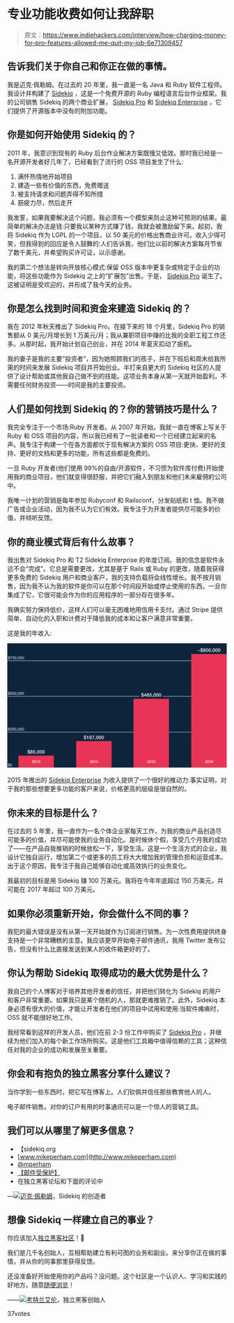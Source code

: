 # 专业功能收费如何让我辞职

> 原文：<https://www.indiehackers.com/interview/how-charging-money-for-pro-features-allowed-me-quit-my-job-6e71309457>

## 告诉我们关于你自己和你正在做的事情。

我是迈克·佩勒姆。在过去的 20 年里，我一直是一名 Java 和 Ruby 软件工程师。我设计并构建了 [Sidekiq](http://sidekiq.org) ，这是一个免费开源的 Ruby 编程语言后台作业框架。我的公司销售 Sidekiq 的两个商业扩展， [Sidekiq Pro](http://sidekiq.org/products/pro) 和 [Sidekiq Enterprise](http://sidekiq.org/products/enterprise) ，它们提供了开源版本中没有的附加功能。

## 你是如何开始使用 Sidekiq 的？

2011 年，我意识到现有的 Ruby 后台作业解决方案既慢又低效。那时我已经是一名开源开发者好几年了，已经看到了流行的 OSS 项目发生了什么:

1.  满怀热情地开始项目
2.  建造一些有价值的东西，免费赠送
3.  被支持请求和问题弄得不知所措
4.  筋疲力尽，然后走开

我发誓，如果我要解决这个问题，我必须有一个模型来防止这种可预测的结果。最简单的解决办法是钱:只要我以某种方式赚了钱，我就会被激励留下来。起初，我将 Sidekiq 作为 LGPL 的一个项目，以 50 美元的价格出售商业许可。收入少得可笑，但我得到的回应是令人鼓舞的:人们告诉我，他们比以前的解决方案每月节省了数千美元，并希望购买许可证，以示感谢。

我的第二个想法是转向开放核心模式:保留 OSS 版本中更复杂或特定于企业的功能，将这些功能作为 Sidekiq 之上的“扩展包”出售。于是， [Sidekiq Pro](http://sidekiq.org/products/pro) 诞生了。这被证明是受欢迎的，并形成了我今天的业务。

## 你是怎么找到时间和资金来建造 Sidekiq 的？

我在 2012 年秋天推出了 Sidekiq Pro。在接下来的 18 个月里，Sidekiq Pro 的销售额从 0 美元/月增长到 1 万美元/月；我从兼职项目中赚的比我的全职工程工作还多。从那时起，我开始计划自己创业，并在 2014 年夏天扣动了扳机。

我的妻子是我的主要“投资者”，因为她照顾我们的孩子，并在下班后和周末给我所需的时间来发展 Sidekiq 项目并开始创业。半打来自更大的 Sidekiq 社区的人提供了设计帮助或其他我自己做不到的技能。这项业务本身从第一天就开始盈利，不需要任何财务投资——时间是我的主要投资。

## 人们是如何找到 Sidekiq 的？你的营销技巧是什么？

我完全专注于一个市场:Ruby 开发者。从 2007 年开始，我就一直在博客上写关于 Ruby 和 OSS 项目的内容，所以我已经有了一批读者和一个已经建立起来的名声。我专注于构建一个在各方面都优于现有解决方案的 OSS 项目:更快、更好的支持、更好的文档和更多的功能，所有这些都是免费的。

一旦 Ruby 开发者(他们使用 99%的自由/开源软件，不习惯为软件库付费)开始使用我的商业项目，他们就变得很舒服，并把它们融入到朋友和他们未来雇佣的公司中。

我唯一计划的营销是每年参加 Rubyconf 和 Railsconf，分发贴纸和 t 恤。我不做广告或企业活动，因为我不认为它们有效。我专注于为开发者提供尽可能多的价值，并倾听反馈。

## 你的商业模式背后有什么故事？

我出售对 Sidekiq Pro 和 T2 Sidekiq Enterprise 的年度订阅。我的信念是软件永远不会“完成”。它总是需要更改，尤其是基于 Rails 或 Ruby 的更改，随着我获得更多免费的 Sidekiq 用户和商业客户，我的支持负载将会线性增长。我不按月销售，因为我不认为我的软件是你可以在那个时间段开始或停止使用的东西。一旦你集成了它，它很可能会作为你的应用程序的一部分存在很多年。

我确实努力保持低价，这样人们可以毫无困难地用信用卡支付。通过 Stripe 提供简单、自动化的入职和计费对于降低我的成本和让客户满意非常重要。

这是我的年收入:

![Sidekiq Annual Revenue Chart](img/101332265290e165c583ce47c3b2da49.png)

2015 年推出的 [Sidekiq Enterprise](http://sidekiq.org/products/enterprise) 为收入提供了一个很好的推动力:事实证明，对于我的那些想要更多功能的客户来说，价格更高的层级是很自然的。

## 你未来的目标是什么？

在过去的 5 年里，我一直作为一名个体企业家每天工作，为我的商业产品创造尽可能多的价值，并尽可能使我的业务自动化。是时候休个假，享受几个月我的成功了——在产品自我推销的时候放松一下，享受生活。这是一个生活方式的企业，我设计它独自运行，增加第二个或更多的员工将大大增加我的管理负担和运营成本。出于这个原因，我专注于我自己能够自动化或高效执行的业务变化。

我最初的目标是用 Sidekiq 赚 100 万美元。我将在今年年底超过 150 万美元，并可能在 2017 年超过 100 万美元。

## 如果你必须重新开始，你会做什么不同的事？

我犯的最大错误是没有从第一天开始就作为订阅进行销售。为一次性费用提供终身支持是一个非常糟糕的主意。我应该更早开始电子邮件通讯，我用 Twitter 发布公告，但没有什么比直接发送到某人的收件箱更好的了。

## 你认为帮助 Sidekiq 取得成功的最大优势是什么？

我自己的个人博客对于培养其他开发者的信任，并把他们转化为 Sidekiq 的用户和客户非常重要。如果我只是某个随机的人，那就更难推销了。此外，Sidekiq 本身必须有很大的价值，才能让开发者在他们的项目中试用和使用:当软件瘫痪时，OSS 就不能很好地工作。

我经常看到这样的开发人员，他们在前 2-3 份工作中购买了 [Sidekiq Pro](http://sidekiq.org/products/pro) ，并继续为他们加入的每个新工作场所购买。这是他们工具箱中值得信赖的工具；这种信任对我的企业的成功和发展至关重要。

## 你会和有抱负的独立黑客分享什么建议？

当你学到一些东西时，把它写在博客上。人们钦佩并信任那些教育他人的人。

电子邮件销售。对你的订户有用的时事通讯可以是一个惊人的营销工具。

## 我们可以从哪里了解更多信息？

*   【sidekiq.org 
*   [www.mikeperham.com](http://www.mikeperham.com)
*   [@mperham](https://twitter.com/mperham)
*   [【邮件受保护】](/cdn-cgi/l/email-protection#f69b9f9d93b695999882849f94858f85d895999b)
*   在独立黑客论坛和下面的评论中

—[<picture id="ember8001413" class="user-avatar ember-view user-link__avatar">![](img/82bd3bb4769a3aa1cd13889ee7c0fa91.png)</picture>迈克·佩勒姆](/mperham?id=OuaGIh2X0EPn2o7pdgGoDKziMlp1)，Sidekiq 的创造者

## 想像 Sidekiq 一样建立自己的事业？

你应该加入[独立黑客社区](/)！🤗

我们是几千名创始人，互相帮助建立有利可图的业务和副业。来分享你正在做的事情，并从你的同事那里获得反馈。

还没准备好开始使用你的产品吗？没问题。这个社区是一个认识人、学习和实践的好地方。随意[随便浏览](/)！

——[<picture id="ember8001418" class="user-avatar ember-view user-link__avatar">![](img/82bd3bb4769a3aa1cd13889ee7c0fa91.png)</picture>考特兰艾伦](/csallen?id=ibTLPyjwVebnZjMGKvz6ztarnuV2)，独立黑客创始人

37votes